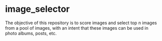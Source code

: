 # image_selector
The objective of this repository is to score images and select top n images from a pool of images, with an intent that these images can be used in photo albums, posts, etc.
